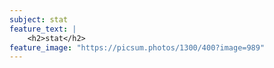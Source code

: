 ```yaml
---
subject: stat
feature_text: |
    <h2>stat</h2>
feature_image: "https://picsum.photos/1300/400?image=989"
---
```

